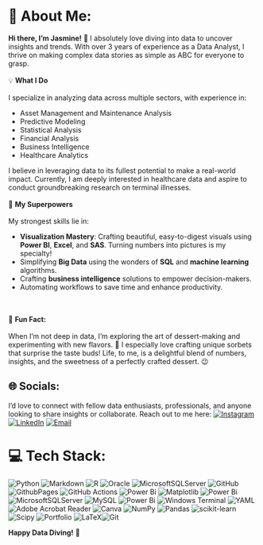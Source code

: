 # 💫 About Me:
**Hi there, I’m Jasmine!** 👋 I absolutely love diving into data to uncover insights and trends. With over 3 years of experience as a Data Analyst, I thrive on making complex data stories as simple as ABC for everyone to grasp.
<br><br> 💡 **What I Do**<br><br>
I specialize in analyzing data across multiple sectors, with experience in:
- Asset Management and Maintenance Analysis
- Predictive Modeling
- Statistical Analysis
- Financial Analysis
- Business Intelligence
- Healthcare Analytics
  
I believe in leveraging data to its fullest potential to make a real-world impact. Currently, I am deeply interested in healthcare data and aspire to conduct groundbreaking research on terminal illnesses.
<br><br> 💪 **My Superpowers**<br><br>
My strongest skills lie in:
- **Visualization Mastery**: Crafting beautiful, easy-to-digest visuals using **Power BI**, **Excel**, and **SAS**. Turning numbers into pictures is my specialty!
- Simplifying **Big Data** using the wonders of **SQL** and **machine learning** algorithms.
- Crafting **business intelligence** solutions to empower decision-makers.
- Automating workflows to save time and enhance productivity.

<br><br> 🌱 **Fun Fact:**<br><br>
When I’m not deep in data, I’m exploring the art of dessert-making and experimenting with new flavors. 🍨 I especially love crafting unique sorbets that surprise the taste buds! Life, to me, is a delightful blend of numbers, insights, and the sweetness of a perfectly crafted dessert. 😉


## 🌐 Socials:
I’d love to connect with fellow data enthusiasts, professionals, and anyone looking to share insights or collaborate. Reach out to me here:
[![Instagram](https://img.shields.io/badge/Instagram-%23E4405F.svg?logo=Instagram&logoColor=white)](https://instagram.com/jarz_myn) [![LinkedIn](https://img.shields.io/badge/LinkedIn-%230077B5.svg?logo=linkedin&logoColor=white)](https://linkedin.com/in/jasmineegbuna15@gmail.com) [![Email](https://img.shields.io/badge/Email-jasmineanionwu@gmail.com-blue?style=flat&logo=gmail)](mailto:jasmineanionwu@gmail.com)

# 💻 Tech Stack:
![Python](https://img.shields.io/badge/python-3670A0?style=for-the-badge&logo=python&logoColor=ffdd54) ![Markdown](https://img.shields.io/badge/markdown-%23000000.svg?style=for-the-badge&logo=markdown&logoColor=white) ![R](https://img.shields.io/badge/r-%23276DC3.svg?style=for-the-badge&logo=r&logoColor=white) ![Oracle](https://img.shields.io/badge/Oracle-F80000?style=for-the-badge&logo=oracle&logoColor=white) ![MicrosoftSQLServer](https://img.shields.io/badge/Microsoft%20SQL%20Server-CC2927?style=for-the-badge&logo=microsoft%20sql%20server&logoColor=white) ![GitHub](https://img.shields.io/badge/github-%23121011.svg?style=for-the-badge&logo=github&logoColor=white) ![GithubPages](https://img.shields.io/badge/github%20pages-121013?style=for-the-badge&logo=github&logoColor=white) ![GitHub Actions](https://img.shields.io/badge/github%20actions-%232671E5.svg?style=for-the-badge&logo=githubactions&logoColor=white) ![Power Bi](https://img.shields.io/badge/power_bi-F2C811?style=for-the-badge&logo=powerbi&logoColor=black) ![Matplotlib](https://img.shields.io/badge/Matplotlib-%23ffffff.svg?style=for-the-badge&logo=Matplotlib&logoColor=black) ![Power Bi](https://img.shields.io/badge/power_bi-F2C811?style=for-the-badge&logo=powerbi&logoColor=black) ![MicrosoftSQLServer](https://img.shields.io/badge/Microsoft%20SQL%20Server-CC2927?style=for-the-badge&logo=microsoft%20sql%20server&logoColor=white) ![MySQL](https://img.shields.io/badge/mysql-4479A1.svg?style=for-the-badge&logo=mysql&logoColor=white) ![Power Bi](https://img.shields.io/badge/power_bi-F2C811?style=for-the-badge&logo=powerbi&logoColor=black) ![Windows Terminal](https://img.shields.io/badge/Windows%20Terminal-%234D4D4D.svg?style=for-the-badge&logo=windows-terminal&logoColor=white) ![YAML](https://img.shields.io/badge/yaml-%23ffffff.svg?style=for-the-badge&logo=yaml&logoColor=151515) ![Adobe Acrobat Reader](https://img.shields.io/badge/Adobe%20Acrobat%20Reader-EC1C24.svg?style=for-the-badge&logo=Adobe%20Acrobat%20Reader&logoColor=white) ![Canva](https://img.shields.io/badge/Canva-%2300C4CC.svg?style=for-the-badge&logo=Canva&logoColor=white) ![NumPy](https://img.shields.io/badge/numpy-%23013243.svg?style=for-the-badge&logo=numpy&logoColor=white) ![Pandas](https://img.shields.io/badge/pandas-%23150458.svg?style=for-the-badge&logo=pandas&logoColor=white) ![scikit-learn](https://img.shields.io/badge/scikit--learn-%23F7931E.svg?style=for-the-badge&logo=scikit-learn&logoColor=white) ![Scipy](https://img.shields.io/badge/SciPy-%230C55A5.svg?style=for-the-badge&logo=scipy&logoColor=%white) ![Portfolio](https://img.shields.io/badge/Portfolio-%23000000.svg?style=for-the-badge&logo=firefox&logoColor=#FF7139) ![LaTeX](https://img.shields.io/badge/latex-%23008080.svg?style=for-the-badge&logo=latex&logoColor=white)![Git](https://img.shields.io/badge/git-%23F05033.svg?style=for-the-badge&logo=git&logoColor=white)

<!-- Proudly created with GPRM ( https://gprm.itsvg.in ) -->

**Happy Data Diving!** 🎉
